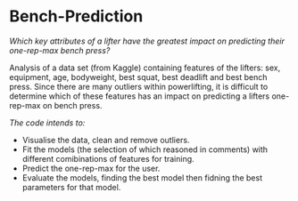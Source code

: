 # Bench-Prediction

*Which key attributes of a lifter have the greatest impact on predicting their one-rep-max bench press?*

Analysis of a data set (from Kaggle) containing features of the lifters: sex, equipment, age, bodyweight, best squat, best deadlift and best bench press.
Since there are many outliers within powerlifting, it is difficult to determine which of these features has an impact on predicting a lifters one-rep-max on bench press.

*The code intends to:<br>*
-  Visualise the data, clean and remove outliers.
-  Fit the models (the selection of which reasoned in comments) with different comibinations of features for training.
-  Predict the one-rep-max for the user.
-  Evaluate the models, finding the best model then fidning the best parameters for that model.


